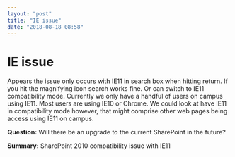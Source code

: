 ```yaml
---
layout: "post"
title: "IE issue"
date: "2018-08-18 08:58"
---
```


# IE issue

Appears the issue only occurs with IE11 in search box when hitting return. If you hit the magnifying icon search works fine. Or can switch to IE11 compatibility mode. Currently we only have a handful of users on campus using IE11. Most users are using IE10 or Chrome. We could look at have IE11 in compatibility mode however, that might comprise other web pages being access using IE11 on campus.

**Question:** Will there be an upgrade to the current SharePoint in the future?

**Summary:** SharePoint 2010 compatibility issue with IE11
